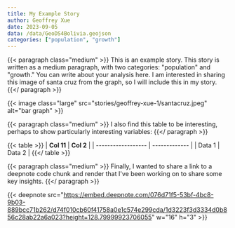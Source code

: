 ```yaml
---
title: My Example Story
author: Geoffrey Xue
date: 2023-09-05
data: /data/GeoDS4Bolivia.geojson
categories: ["population", "growth"]
---
```


{{< paragraph class="medium" >}}
This is an example story. This story is written as a medium paragraph, with two categories: "population" and "growth." You can write about your analysis here. I am interested in sharing this image of santa cruz from the graph, so I will include this in my story.
{{</ paragraph >}}

{{< image class="large" src="stories/geoffrey-xue-1/santacruz.jpeg" alt="bar graph" >}}

{{< paragraph class="medium" >}}
I also find this table to be interesting, perhaps to show particularly interesting variables:
{{</ paragraph >}}

{{< table >}}
| **Col 11**         | **Col 2**     |
| ------------------ | ------------- |
| Data 1             | Data 2        |
{{</ table >}}

{{< paragraph class="medium" >}}
Finally, I wanted to share a link to a deepnote code chunk and render that I've been working on to share some key insights.
{{</ paragraph >}}

{{< deepnote src="https://embed.deepnote.com/076d71f5-53bf-4bc8-9b03-889bcc71b262/d74f010cb60f41758a0e1c574e299cda/1d3223f3d3334d0b856c28ab22a6a023?height=128.79999923706055" w="16" h="3" >}}

